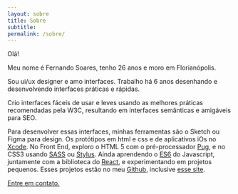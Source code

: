 ```yaml
---
layout: sobre
title: Sobre
subtitle: 
permalink: /sobre/
---
```


Olá!

Meu nome é Fernando Soares, tenho 26 anos e moro em Florianópolis.


Sou ui/ux designer e amo interfaces. Trabalho há 6 anos desenhando e desenvolvendo interfaces práticas e rápidas.


Crio interfaces fáceis de usar e leves usando as melhores práticas recomendadas pela W3C, resultando
em interfaces semânticas e amigáveis para SEO.


Para desenvolver essas interfaces, minhas ferramentas são o Sketch ou Figma para design.
Os protótipos em html e css e de aplicativos iOs no [Xcode](https://developer.apple.com/xcode/).
No Front End, exploro o HTML 5 com o pré-processador [Pug](https://pugjs.org/api/getting-started.html), e no CSS3 usando [SASS](http://sass-lang.com/) ou [Stylus](http://stylus-lang.com/). Ainda aprendendo o [ES6](https://medium.com/@matheusml/o-guia-do-es6-tudo-que-voc%C3%AA-precisa-saber-8c287876325f) do Javascript, juntamente com a biblioteca do [React](https://facebook.github.io/react/), e experimentando em projetos pequenos. Esses projetos estão no meu [Github](https://github.com/frrrnd), inclusive [esse site](https://github.com/frrrnd/frrrnd.github.io).

[Entre em contato.](mailto:dotfernando@gmail.com)